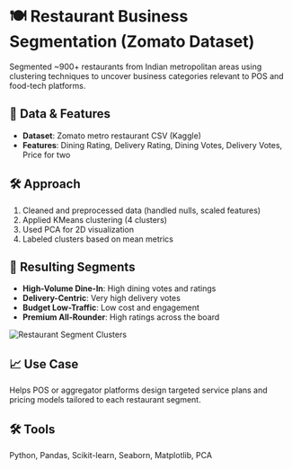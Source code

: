 # 🍽️ Restaurant Business Segmentation (Zomato Dataset)

Segmented ~900+ restaurants from Indian metropolitan areas using clustering techniques to uncover business categories relevant to POS and food-tech platforms.

## 🎯 Data & Features
- **Dataset**: Zomato metro restaurant CSV (Kaggle)
- **Features**: Dining Rating, Delivery Rating, Dining Votes, Delivery Votes, Price for two

## 🛠️ Approach
1. Cleaned and preprocessed data (handled nulls, scaled features)
2. Applied KMeans clustering (4 clusters)
3. Used PCA for 2D visualization
4. Labeled clusters based on mean metrics

## 🧠 Resulting Segments
- **High-Volume Dine-In**: High dining votes and ratings
- **Delivery-Centric**: Very high delivery votes
- **Budget Low-Traffic**: Low cost and engagement
- **Premium All-Rounder**: High ratings across the board

![Restaurant Segment Clusters](visuals/restaurant_segments.png)

## 📈 Use Case
Helps POS or aggregator platforms design targeted service plans and pricing models tailored to each restaurant segment.

## 🛠️ Tools
Python, Pandas, Scikit-learn, Seaborn, Matplotlib, PCA

